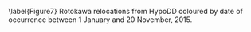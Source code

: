 \label{Figure7} Rotokawa relocations from HypoDD coloured by date of occurrence between 1 January and 20 November, 2015.